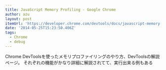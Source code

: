 ```yaml
---
title: JavaScript Memory Profiling - Google Chrome
author: azu
layout: post
itemUrl: 'https://developer.chrome.com/devtools/docs/javascript-memory-profiling'
date: '2014-05-25T15:23:50.406Z'
tags:
  - Chrome
  - debug
---
```

Chrome DevToolsを使ったメモリプロファイリングのやり方、DevToolsの解説ページ。
それぞれの機能がかなり詳細に解説されてて、実行出来る例もある
